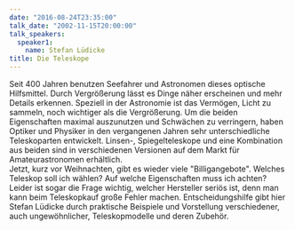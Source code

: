 ```yaml
---
date: "2016-08-24T23:35:00"
talk_date: "2002-11-15T20:00:00"
talk_speakers:
  speaker1:
    name: Stefan Lüdicke
title: Die Teleskope
---
```


Seit 400 Jahren benutzen Seefahrer und Astronomen dieses optische Hilfsmittel. Durch Vergrößerung lässt es Dinge näher erscheinen und mehr Details erkennen. Speziell in der Astronomie ist das Vermögen, Licht zu sammeln, noch wichtiger als die Vergrößerung.
Um die beiden Eigenschaften maximal auszunutzen und Schwächen zu verringern, haben Optiker und Physiker in den vergangenen Jahren sehr unterschiedliche Teleskoparten entwickelt. Linsen-, Spiegelteleskope und eine Kombination aus beiden sind in verschiedenen Versionen auf dem Markt für Amateurastronomen erhältlich.  
Jetzt, kurz vor Weihnachten, gibt es wieder viele "Billigangebote". Welches Teleskop soll ich wählen? Auf welche Eigenschaften muss ich achten? Leider ist sogar die Frage wichtig, welcher Hersteller seriös ist, denn man kann beim Teleskopkauf große Fehler machen. Entscheidungshilfe gibt hier Stefan Lüdicke durch praktische Beispiele und Vorstellung verschiedener, auch ungewöhnlicher, Teleskopmodelle und deren Zubehör.
